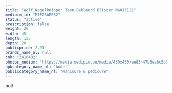 ```yaml
---
title: "Wolf Nagelknipper Teen Gekleurd Blister Ma013121"
medipim_id: "M7F25AEE82"
status: "active"
prescription: false
weight: 26
width: 45
length: 125
depth: 20
publicprice: 2.91
brands_name_nl: null
cnk: "2416402"
photos_medium: "https://media.medipim.be/media/450x450/ee83447b3ea6c5b59f361701fc5d3524534dfba2.jpg"
apbcategory_name_nl: "Ander"
publiccategory_name_nl: "Manicure & pedicure"
---
```

null
